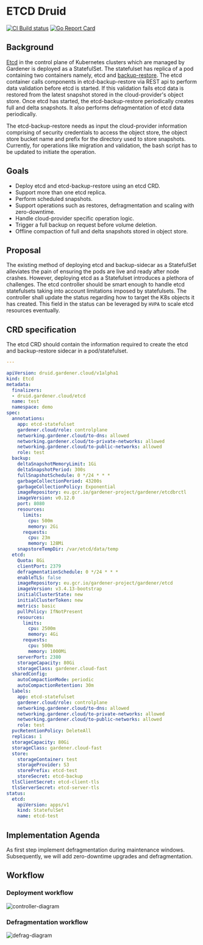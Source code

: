 # ETCD Druid

[![CI Build status](https://concourse.ci.gardener.cloud/api/v1/teams/gardener/pipelines/etcd-druid-master/jobs/master-head-update-job/badge)](https://concourse.ci.gardener.cloud/teams/gardener/pipelines/etcd-druid-master/jobs/master-head-update-job)
[![Go Report Card](https://goreportcard.com/badge/github.com/gardener/gardener)](https://goreportcard.com/report/github.com/gardener/etcd-druid)

## Background

[Etcd](https://github.com/etcd-io/etcd) in the control plane of Kubernetes clusters which are managed by Gardener is deployed as a StatefulSet. The statefulset has replica of a pod containing two containers namely, etcd and [backup-restore](https://github.com/gardener/etcd-backup-restore). The etcd container calls components in etcd-backup-restore via REST api to perform data validation before etcd is started. If this validation fails etcd data is restored from the latest snapshot stored in the cloud-provider's object store. Once etcd has started, the etcd-backup-restore periodically creates full and delta snapshots. It also performs defragmentation of etcd data periodically.

The etcd-backup-restore needs as input the cloud-provider information comprising of security credentials to access the object store, the object store bucket name and prefix for the directory used to store snapshots. Currently, for operations like migration and validation, the bash script has to be updated to initiate the operation.

## Goals

* Deploy etcd and etcd-backup-restore using an etcd CRD.
* Support more than one etcd replica.
* Perform scheduled snapshots.
* Support operations such as restores, defragmentation and scaling with zero-downtime.
* Handle cloud-provider specific operation logic.
* Trigger a full backup on request before volume deletion.
* Offline compaction of full and delta snapshots stored in object store.

## Proposal

The existing method of deploying etcd and backup-sidecar as a StatefulSet alleviates the pain of ensuring the pods are live and ready after node crashes. However, deploying etcd as a Statefulset introduces a plethora of challenges. The etcd controller should be smart enough to handle etcd statefulsets taking into account limitations imposed by statefulsets. The controller shall update the status regarding how to target the K8s objects it has created. This field in the status can be leveraged by `HVPA` to scale etcd resources eventually.

## CRD specification

The etcd CRD should contain the information required to create the etcd and backup-restore sidecar in a pod/statefulset.

```yaml
---

apiVersion: druid.gardener.cloud/v1alpha1
kind: Etcd
metadata:
  finalizers:
  - druid.gardener.cloud/etcd
  name: test
  namespace: demo
spec:
  annotations:
    app: etcd-statefulset
    gardener.cloud/role: controlplane
    networking.gardener.cloud/to-dns: allowed
    networking.gardener.cloud/to-private-networks: allowed
    networking.gardener.cloud/to-public-networks: allowed
    role: test
  backup:
    deltaSnapshotMemoryLimit: 1Gi
    deltaSnapshotPeriod: 300s
    fullSnapshotSchedule: 0 */24 * * *
    garbageCollectionPeriod: 43200s
    garbageCollectionPolicy: Exponential
    imageRepository: eu.gcr.io/gardener-project/gardener/etcdbrctl
    imageVersion: v0.12.0
    port: 8080
    resources:
      limits:
        cpu: 500m
        memory: 2Gi
      requests:
        cpu: 23m
        memory: 128Mi
    snapstoreTempDir: /var/etcd/data/temp
  etcd:
    Quota: 8Gi
    clientPort: 2379
    defragmentationSchedule: 0 */24 * * *
    enableTLS: false
    imageRepository: eu.gcr.io/gardener-project/gardener/etcd
    imageVersion: v3.4.13-bootstrap
    initialClusterState: new
    initialClusterToken: new
    metrics: basic
    pullPolicy: IfNotPresent
    resources:
      limits:
        cpu: 2500m
        memory: 4Gi
      requests:
        cpu: 500m
        memory: 1000Mi
    serverPort: 2380
    storageCapacity: 80Gi
    storageClass: gardener.cloud-fast
  sharedConfig:
    autoCompactionMode: periodic
    autoCompactionRetention: 30m
  labels:
    app: etcd-statefulset
    gardener.cloud/role: controlplane
    networking.gardener.cloud/to-dns: allowed
    networking.gardener.cloud/to-private-networks: allowed
    networking.gardener.cloud/to-public-networks: allowed
    role: test
  pvcRetentionPolicy: DeleteAll
  replicas: 1
  storageCapacity: 80Gi
  storageClass: gardener.cloud-fast
  store:
    storageContainer: test
    storageProvider: S3
    storePrefix: etcd-test
    storeSecret: etcd-backup
  tlsClientSecret: etcd-client-tls
  tlsServerSecret: etcd-server-tls
status:
  etcd:
    apiVersion: apps/v1
    kind: StatefulSet
    name: etcd-test
```

## Implementation Agenda

As first step implement defragmentation during maintenance windows. Subsequently, we will add zero-downtime upgrades and defragmentation.

## Workflow

### Deployment workflow

![controller-diagram](./docs/controller.png)

### Defragmentation workflow

![defrag-diagram](./docs/defrag.png)
